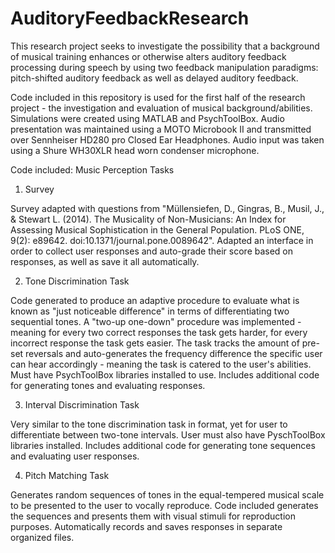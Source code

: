 # AuditoryFeedbackResearch

This research project seeks to investigate the possibility that a background of musical training enhances or otherwise alters auditory feedback processing during speech by using two feedback manipulation paradigms: pitch-shifted auditory feedback as well as delayed auditory feedback.

Code included in this repository is used for the first half of the research project - the investigation and evaluation of musical background/abilities. Simulations were created using MATLAB and PsychToolBox. Audio presentation was maintained using a MOTO Microbook II and transmitted over Sennheiser HD280 pro Closed Ear Headphones. Audio input was taken using a Shure WH30XLR head worn condenser microphone.

Code included: Music Perception Tasks

1. Survey

Survey adapted with questions from "Müllensiefen, D., Gingras, B., Musil, J., & Stewart L. (2014). The Musicality of Non-Musicians: An Index for Assessing Musical Sophistication in the General Population. PLoS ONE, 9(2): e89642. doi:10.1371/journal.pone.0089642". Adapted an interface in order to collect user responses and auto-grade their score based on responses, as well as save it all automatically.

2. Tone Discrimination Task 

Code generated to produce an adaptive procedure to evaluate what is known as "just noticeable difference" in terms of differentiating two sequential tones. A "two-up one-down" procedure was implemented - meaning for every two correct responses the task gets harder, for every incorrect response the task gets easier. The task tracks the amount of pre-set reversals and auto-generates the frequency difference the specific user can hear accordingly - meaning the task is catered to the user's abilities. Must have PsychToolBox libraries installed to use. Includes additional code for generating tones and evaluating responses.

3. Interval Discrimination Task

Very similar to the tone discrimination task in format, yet for user to differentiate between two-tone intervals. User must also have PyschToolBox libraries installed. Includes additional code for generating tone sequences and evaluating user responses.

4. Pitch Matching Task

Generates random sequences of tones in the equal-tempered musical scale to be presented to the user to vocally reproduce. Code included generates the sequences and presents them with visual stimuli for reproduction purposes. Automatically records and saves responses in separate organized files.
